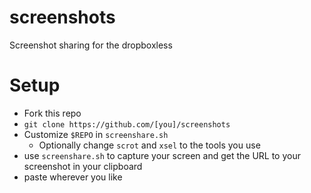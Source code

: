 # screenshots
Screenshot sharing for the dropboxless

Setup
==
* Fork this repo
* `git clone https://github.com/[you]/screenshots`
* Customize `$REPO` in `screenshare.sh`
   * Optionally change `scrot` and `xsel` to the tools you use
* use `screenshare.sh` to capture your screen and get the URL to your screenshot in your clipboard
* paste wherever you like
